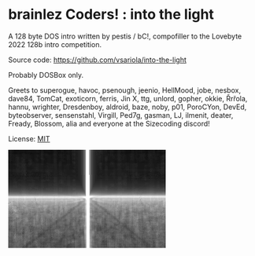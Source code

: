 # brainlez Coders! : into the light

A 128 byte DOS intro written by pestis / bC!, compofiller to the
Lovebyte 2022 128b intro competition.

Source code: https://github.com/vsariola/into-the-light

Probably DOSBox only.

Greets to superogue, havoc, psenough, jeenio, HellMood, jobe, nesbox,
dave84, TomCat, exoticorn, ferris, Jin X, ttg, unlord, gopher, okkie,
Řrřola, hannu, wrighter, Dresdenboy, aldroid, baze, noby, p01, PoroCYon,
DevEd, byteobserver, sensenstahl, Virgill, Ped7g, gasman, LJ, ilmenit,
deater, Fready, Blossom, alia and everyone at the Sizecoding discord!

License: [MIT](LICENSE)

![Screenshot of the intro](screenshot.png)